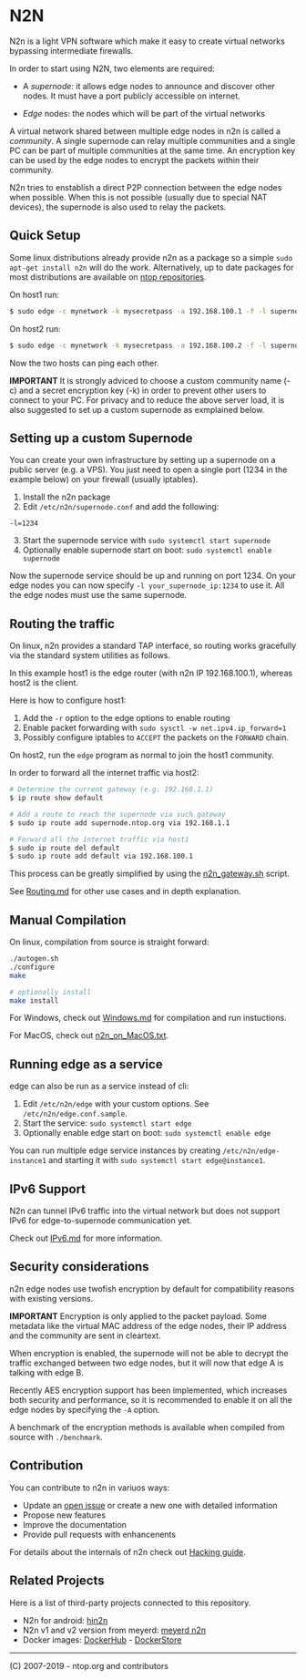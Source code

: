 # N2N

N2n is a light VPN software which make it easy to create virtual networks bypassing intermediate firewalls.

In order to start using N2N, two elements are required:

- A *supernode*: it allows edge nodes to announce and discover other nodes. It must have a port publicly accessible on internet.

- *Edge* nodes: the nodes which will be part of the virtual networks

A virtual network shared between multiple edge nodes in n2n is called a *community*. A single supernode can relay multiple communities and a single PC can be part of multiple communities at the same time. An encryption key can be used by the edge nodes to encrypt the packets within their community.

N2n tries to enstablish a direct P2P connection between the edge nodes when possible. When this is not possible (usually due to special NAT devices), the supernode is also used to relay the packets.

Quick Setup
-----------

Some linux distributions already provide n2n as a package so a simple `sudo apt-get install n2n` will do the work. Alternatively, up to date packages for most distributions are available on [ntop repositories](http://packages.ntop.org/).

On host1 run:

```sh
$ sudo edge -c mynetwork -k mysecretpass -a 192.168.100.1 -f -l supernode.ntop.org:7777
```

On host2 run:

```sh
$ sudo edge -c mynetwork -k mysecretpass -a 192.168.100.2 -f -l supernode.ntop.org:7777
```

Now the two hosts can ping each other.

**IMPORTANT** It is strongly adviced to choose a custom community name (-c) and a secret encryption key (-k) in order to prevent other users to connect to your PC. For privacy and to reduce the above server load, it is also suggested to set up a custom supernode as exmplained below.

Setting up a custom Supernode
-----------------------------

You can create your own infrastructure by setting up a supernode on a public server (e.g. a VPS). You just need to open a single port (1234 in the example below) on your firewall (usually iptables).

1. Install the n2n package
2. Edit `/etc/n2n/supernode.conf` and add the following:
```
-l=1234
```
3. Start the supernode service with `sudo systemctl start supernode`
4. Optionally enable supernode start on boot: `sudo systemctl enable supernode`

Now the supernode service should be up and running on port 1234. On your edge nodes you can now specify `-l your_supernode_ip:1234` to use it. All the edge nodes must use the same supernode.

Routing the traffic
-------------------

On linux, n2n provides a standard TAP interface, so routing works gracefully via the standard system utilities as follows.

In this example host1 is the edge router (with n2n IP 192.168.100.1), whereas host2 is the client.

Here is how to configure host1:

1. Add the `-r` option to the edge options to enable routing
2. Enable packet forwarding with `sudo sysctl -w net.ipv4.ip_forward=1`
3. Possibly configure iptables to `ACCEPT` the packets on the `FORWARD` chain.

On host2, run the `edge` program as normal to join the host1 community.

In order to forward all the internet traffic via host2:

```sh
# Determine the current gateway (e.g. 192.168.1.1)
$ ip route show default

# Add a route to reach the supernode via such gateway
$ sudo ip route add supernode.ntop.org via 192.168.1.1

# Forward all the internet traffic via host1
$ sudo ip route del default
$ sudo ip route add default via 192.168.100.1
```

This process can be greatly simplified by using the [n2n_gateway.sh](https://github.com/ntop/n2n/blob/dev/doc/n2n_gateway.sh) script.

See [Routing.md](https://github.com/ntop/n2n/blob/dev/doc/Routing.md) for other use cases and in depth explanation.

Manual Compilation
------------------

On linux, compilation from source is straight forward:

```sh
./autogen.sh
./configure
make

# optionally install
make install
```

For Windows, check out [Windows.md](doc/Windows.md) for compilation and run instuctions.

For MacOS, check out [n2n_on_MacOS.txt](https://github.com/ntop/n2n/blob/dev/doc/n2n_on_MacOS.txt).

Running edge as a service
-------------------------

edge can also be run as a service instead of cli:

1. Edit `/etc/n2n/edge` with your custom options. See `/etc/n2n/edge.conf.sample`.
2. Start the service: `sudo systemctl start edge`
3. Optionally enable edge start on boot: `sudo systemctl enable edge`

You can run multiple edge service instances by creating `/etc/n2n/edge-instance1` and
starting it with `sudo systemctl start edge@instance1`.

IPv6 Support
------------

N2n can tunnel IPv6 traffic into the virtual network but does not support
IPv6 for edge-to-supernode communication yet.

Check out [IPv6.md](https://github.com/ntop/n2n/blob/dev/doc/IPv6.md) for more information.

Security considerations
-----------------------

n2n edge nodes use twofish encryption by default for compatibility reasons with existing versions.

**IMPORTANT** Encryption is only applied to the packet payload. Some metadata like the virtual MAC address
of the edge nodes, their IP address and the community are sent in cleartext.

When encryption is enabled, the supernode will not be able to decrypt the traffic exchanged between
two edge nodes, but it will now that edge A is talking with edge B.

Recently AES encryption support has been implemented, which increases both security and performance,
so it is recommended to enable it on all the edge nodes by specifying the `-A` option.

A benchmark of the encryption methods is available when compiled from source with `./benchmark`.

Contribution
------------

You can contribute to n2n in variuos ways:

- Update an [open issue](https://github.com/ntop/n2n/issues) or create a new one with detailed information
- Propose new features
- Improve the documentation
- Provide pull requests with enhancenents

For details about the internals of n2n check out [Hacking guide](https://github.com/ntop/n2n/blob/dev/doc/HACKING).

Related Projects
----------------

Here is a list of third-party projects connected to this repository.

- N2n for android: [hin2n](https://github.com/switch-iot/hin2n)
- N2n v1 and v2 version from meyerd: [meyerd n2n](https://github.com/meyerd/n2n)
- Docker images: [DockerHub](https://hub.docker.com/r/supermock/supernode/) - [DockerStore](https://store.docker.com/community/images/supermock/supernode/)

-----------------
(C) 2007-2019 - ntop.org and contributors
